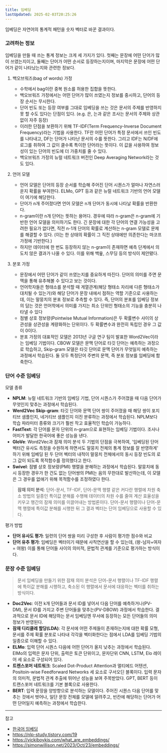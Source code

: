 ```yaml
---
title: 임베딩
lastUpdated: 2025-02-03T20:25:26
---
```

임베딩은 자연어의 통계적 패턴을 숫자 벡터로 바꾼 결과이다.

### 고려하는 정보

임베딩을 만들 때 쓰는 통계 정보는 크게 세 가지가 있다. 첫째는 문장에 어떤 단어가 많이 쓰였는지이고, 둘째는 단어가 어떤 순서로 등장하는지이며, 마지막은 문장에 어떤 단어가 같이 나타났는지와 관련한 정보다.

1. 백오브워즈(bag of words) 가정

    - 수학에서 bag이란 중복 원소를 허용한 집합을 뜻한다.
    - 백오브워즈 가정에서는 어떤 단어가 많이 쓰였는지 정보를 중시하고, 단어의 등장 순서는 무시한다.
    - 단어 빈도 또는 등장 여부를 그대로 임베딩을 쓰는 것은 문서의 주제를 반영하지 못 할 수도 있다는 단점이 있다. (e.g. 은, 는과 같은 조사는 문서의 주제와 상관 없이 자주 등장)
    - 이러한 단점을 보환하기 위해 TF-IDF(Term Frequency-Inverse Document Frequency)라는 기법을 사용한다. TF란 어떤 단어가 특정 문서에서 쓰인 빈도를 나타내고, DF는 단어가 나타난 문서의 수를 뜻한다. 그리고 IDF는 N/DF에 로그를 취하여 그 값이 클수록 특이한 단어라는 뜻이다. 이 값을 사용하여 정보성이 있는 단어의 빈도에 더 가중치를 줄 수 있다.
    - 백오브워즈 가정의 뉴럴 네트워크 버전인 Deep Averaging Network라는 것도 있다.

2. 언어 모델

    - 언어 모델은 단어의 등장 순서를 학습해 주어진 단어 시퀀스가 얼마나 자연스러운지 확률을 부여한다. ELMo, GPT 등과 같은 뉴럴 네트워크 기반의 언어 모델이 여기에 해당한다.
    - 단어가 n개 주어졌다면 언어 모델은 n개 단어가 동시에 나타날 확률을 반환한다.
    - n-gram이란 n개 단어는 뜻하는 용어다. 경우에 따라 n-gram은 n-gram에 기반한 언어 모델을 의미하기도 한다. 긴 문장에 대한 각 단어의 연결 가능성을 고려한 필요가 없다면, 직전 n-1개 단어의 확률로 계산하는 n-gram 모델로 문제를 해결할 수 있다. (이는 한 상태의 확률이 그 직전 상태에만 의존한다는 마코프 가정에 기반한다.)
    - 하지만 데이터에 한 번도 등장하지 않는 n-gram이 존재하면 예측 단계에서 의도치 않은 결과가 나올 수 있다. 이를 위해 백옾, 스무딩 등의 방식이 제안됐다.  

3. 분포 가정

    - 문장에서 어떤 단어가 같이 쓰였는지를 중요하게 따진다. 단어의 의미를 주면 문맥을 통해 유추해볼 수 있다고 보는 것이다.
    - 언어학자들은 형태소를 분석할 때 게열관계(해당 형태소 자리에 다른 형태소가 대치될 수 있는가)와 해당 단어가 문장 내에서 점하는 역할 기준으로 사용하는데, 이는 말뭉치의 분포 정보로 추측할 수 있다. 즉, 단어의 분포를 임베딩 정보의 담는 것은 언어학에서 의미를 가지는 최소 단위인 형태소의 기능을 충분히 나타낼 수 있다
    - 점별 상호 정보량(Pointwise Mutual Information)은 두 확률변수 사이의 상관성을 상관성을 계량화하는 단위이다. 두 확률변수과 완전히 독립인 경우 그 값이 0이다.
    - 분포 가정의 대표적인 모델은 2013년 구글 연구 팀이 발표한 Word2Vec이라는 임베딩 기법이다. CBOW 모델은 문맥 단어로 타깃 단어는 예측하는 과정으로 학습하고, Skip-gram 모델은 타깃 단어로 문맥 단어가 무엇일지 예측하는 과정에서 학습된다. 둘 모두 특정단어 주변의 문맥, 즉 분포 정보를 임베딩에 함축한다.

### 단어 수준 임베딩

모델 종류

- **NPLM**: 뉴럴 네트워크 기반의 임베딩 기법, 단어 시퀀스가 주어졌을 때 다음 단어가 무엇인지 맞추는 과정에서 학습된다.
- **Werd2Vec Skip-gram**: 타깃 단어와 문맥 단어 쌍이 주어졌을 때 해당 쌍이 포지티브 샘플인지, 네거티브 샘플인지 이진 분류하는 과정에서 학습된다. NPLM보다 학습 파라미터 종류와 크기가 훨씬 작고 효율적인 학습이 가능하다.
- **FastText**: 각 단어를 문자 단위의 n-gram으로 표현하는 임베딩 기법이다. 조사나 어미가 발달한 한국어에 좋은 성능을 낸다.
- **GloVe**: Word2Vec과 잠재 의미 분석 두 기법의 단점을 극복하여, '임베딩된 단어 벡터간 유사도 측정을 수원하게 하면서도 말뭉치 전체의 통계 정보를 잘 반영하게' 하기 위해 임베딩 된 두 단어 벡터의 내적이 말뭉치 전체에서의 동시 등장 빈도의 로그 값이 되도록 목적함수를 정의했다고 한다.
- **Swivel**: 점별 상호 정보량(PMI) 행렬을 분해하는 과정에서 학습된다. 말뭉치에 동시 등장한 경우가 한 건도 없는 단어쌍의 PMI는 음의 무한대로 발산하는데, 이 모델은 그 경우를 없애기 위해 목적함수를 조정하였다 한다.

> **잠재 의미 분석**: 단어-문서, TF-IDF, 단어-문맥 행렬 같은 커다란 행렬에 차원 축소 방법의 일종인 특이값 분해를 수행해 데이터의 차원 수를 줄여 계산 효율성을 키우고 행간의 잠재 의미를 이끌어내는 방법론이다. 단어-문서 행렬이나 단어-문맥 행렬에 특이값 분해를 시행한 뒤 그 결과 벡터는 단어 임베딩으로 사용할 수 있다.

평가 방법

- **단어 유사도 평가**: 일련의 단어 쌍을 미리 구성한 후 사람이 평가한 점수와 비교
- **단어 유추 평가**: 임베딩은 벡터이기 때문에 사칙연산을 할 수 있는데, (왕-남자+여자 = 여왕) 이를 통해 단어들 사이의 의미적, 문법적 관계를 기준으로 평가하는 방식이다.

### 문장 수준 임베딩

> 문서 임베딩을 만들기 위한 잠재 의미 분석은 단어-문서 행렬이나 TF-IDF 행렬에 특이값 분해를 시행하고, 축소된 이 행렬에서 문서에 대응하는 벡터를 취하는 방식이다.

- **Doc2Vec**: 이전 k개 단어들과 문서 ID를 넣어서 다음 단어를 예측하거나(PV-DM), 문서 ID를 가지고 주변 단어들을 맞추는(PV-DBOW) 과정에서 학습한다. 결과적으로 문서 ID에 해당하는 문서 임베딩엔 무서에 등장하는 모든 단어들의 의미 정보가 반영된다.
- **잠재 디리클레 할당(LDA)**: 각 문서에 어떤 주제들이 존재하는지에 대한 확률 모형, 문서를 주제 확률 분포로 나타내 각각을 벡터화한다는 점에서 LDA를 임베딩 기법의 일종으로 이해할 수 있다.
- **ELMo**: 입력 단어 시퀀스 다음에 어떤 단어가 올지 낮추는 과정에서 학습된다. ElMo의 입력은 문자 단위, 출력은 토큰 단위이고, 문자단위 CNN, LSTM, Elo 레이어 세 요소로 구성되어 있다.
- **트렌스포머 네트워크**: Scaled Dot-Product Attention과 멀티에드 어텐션, Positoin-wise Feedforward Networks 세 요소로 구서오딘 블록이다. 입력 문자의 의미적, 문법적 관계 추출에 뛰어난 성능을 보여 주목받았다. GPT, BERT 등이 트랜스포머 네트워크를 기본 블록으로 사용한다.
- **BERT**: 입력 문장을 양방향으로 분석하는 모델이다. 주어진 시퀀스 다음 단어를 맞추는 것에서 벗어나, 일단 문장 전체를 모델에 알려주고, 빈칸에 해당하는 단어가 어떤 단어일지 예측하는 과정에서 학습한다.

---
참고

- [한국어 임베딩](https://ratsgo.github.io/embedding)
- <https://nlp-study.tistory.com/19>
- <https://vickiboykis.com/what_are_embeddings/>
- <https://simonwillison.net/2023/Oct/23/embeddings/>

